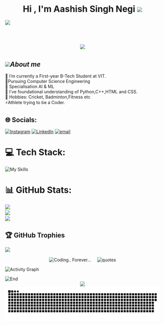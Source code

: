 

<h1 align="center"><b>Hi ,  I'm Aashish Singh Negi </b><img src="https://media.giphy.com/media/hvRJCLFzcasrR4ia7z/giphy.gif" width="35"></h1>


<img src="https://user-images.githubusercontent.com/73097560/115834477-dbab4500-a447-11eb-908a-139a6edaec5c.gif"><br><br>

<p align="center" style="font-size: 30px;">
  <a href="https://github.com/DenverCoder1/readme-typing-svg">
    <img src="https://readme-typing-svg.herokuapp.com?font=Verdana&color=cyan&size=50&center=true&vCenter=true&width=1200&height=100&lines=Welcome+to+My+Github+Profile!!;Explore+🔎+and+Collaborate+with+me+⚙">
  </a>
</p>

###

## <img src="https://media2.giphy.com/media/QssGEmpkyEOhBCb7e1/giphy.gif?cid=ecf05e47a0n3gi1bfqntqmob8g9aid1oyj2wr3ds3mg700bl&rid=giphy.gif" width ="25">*About me*



🔭 I’m currently a First-year B-Tech Student at VIT. <br>👯Pursuing Computer Science Engineering <br>🤝 Specialisation AI & ML <br>🌱 I've foundational understanding of Python,C++,HTML and CSS.<br>💬 Hobbies: Cricket, Badminton,Fitness etc <br>⚡Athlete trying to be a Coder. 


## 🌐 Socials:
[![Instagram](https://img.shields.io/badge/Instagram-%23E4405F.svg?logo=Instagram&logoColor=white)](https://instagram.com/aashishsingh.18) [![LinkedIn](https://img.shields.io/badge/LinkedIn-%230077B5.svg?logo=linkedin&logoColor=white)](https://linkedin.com/in/aashish-singh-negi-029531333) [![email](https://img.shields.io/badge/Email-D14836?logo=gmail&logoColor=white)](mailto:aashishsinghnegi0408@gmail.com) 

# 💻 Tech Stack:
![My Skills](https://skillicons.dev/icons?i=py,html,css,cpp,github,windows,vscode,matlab)
# 📊 GitHub Stats:
![](https://github-readme-stats.vercel.app/api?username=Aashish187&theme=vision-friendly-dark&hide_border=false&include_all_commits=false&count_private=false)<br/>
![](https://github-readme-streak-stats.herokuapp.com/?user=Aashish187&theme=vision-friendly-dark&hide_border=false)<br/>
![](https://github-readme-stats.vercel.app/api/top-langs/?username=Aashish187&theme=vision-friendly-dark&hide_border=false&include_all_commits=false&count_private=false&layout=compact)

## 🏆 GitHub Trophies
![](https://github-profile-trophy.vercel.app/?username=Aashish187&theme=radical&no-frame=true&no-bg=true&margin-w=4)
<div align="center">
  <img src="./Resources/EatCodeRepeat1.gif" alt="Coding.. Forever..." width="500">&nbsp;&nbsp;&nbsp;&nbsp;
  <img src="https://quotes-github-readme.vercel.app/api?type=vetical&theme=radical" width="300" alt="quotes">
</div>

![Activity Graph](https://github-readme-activity-graph.vercel.app/graph?username=Aashish187&theme=react-dark&hide_border=true)

<img src="./Resources/Dynamic_bar.gif" width="1000" height="10" alt="End">

<!-- [![](https://visitcount.itsvg.in/api?id=Aashish187&icon=5&color=1)](https://visitcount.itsvg.in) -->
<div align="center">
  <img src="https://profile-counter.glitch.me/Aashish187/count.svg?" start="1000" />
</div> 

<div align="center">
  <picture>
    <source media="(prefers-color-scheme: dark)" srcset="https://raw.githubusercontent.com/Aashish187/Aashish187/output/github-snake-dark.svg" />
    <source media="(prefers-color-scheme: light)" srcset="https://raw.githubusercontent.com/Aashish187/Aashish187/output/github-snake.svg" />
    <img alt="github-snake" src="https://raw.githubusercontent.com/Aashish187/Aashish187/output/github-snake.svg" />
  </picture>
<br>
</div> 




